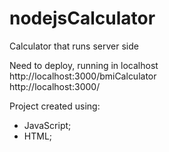# **nodejsCalculator** 

Calculator that runs server side

Need to deploy, running in localhost <br>
http://localhost:3000/bmiCalculator <br>
http://localhost:3000/

Project created using:
- JavaScript;
- HTML;

